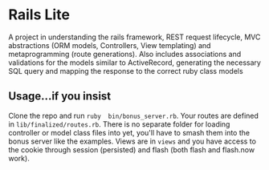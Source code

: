 #  Rails Lite

A project in understanding the rails framework, REST request lifecycle, MVC abstractions (ORM models, Controllers, View templating) and metaprogramming (route generations).
Also includes associations and validations for the models similar to ActiveRecord, generating the necessary SQL query and mapping the response to the correct ruby class models 

## Usage...if you insist
Clone the repo and run `ruby  bin/bonus_server.rb`.
Your routes are defined in `lib/finalized/routes.rb`.
There is no separate folder for loading controller or model class files into yet, you'll have to smash them into the bonus server like the examples.
Views are in `views` and you have access to the cookie through session (persisted) and flash (both flash and flash.now work).

